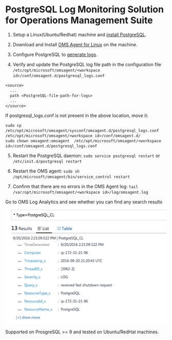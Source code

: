 # PostgreSQL Log Monitoring Solution for Operations Management Suite

1. Setup a Linux(Ubuntu/Redhat) machine and [install PostgreSQL](https://www.postgresql.org/download/linux/).

2. Download and Install [OMS Agent for Linux](https://github.com/Microsoft/OMS-Agent-for-Linux) on the machine.

3. Configure PostgreSQL to [generate logs](https://www.postgresql.org/docs/current/static/runtime-config-logging.html).

4. Verify and update the PostgreSQL log file path in the configuration file `/etc/opt/microsoft/omsagent/<workspace id>/conf/omsagent.d/postgresql_logs.conf`

  ```
  <source>
    ...
    path <PostgreSQL-file-path-for-logs>
    ...
  </source>
  ```
  If postgresql_logs.conf is not present in the above location, move it:

  ```
  sudo cp /etc/opt/microsoft/omsagent/sysconf/omsagent.d/postgresql_logs.conf /etc/opt/microsoft/omsagent/<workspace id>/conf/omsagent.d/
  sudo chown omsagent:omsagent  /etc/opt/microsoft/omsagent/<workspace id>/conf/omsagent.d/postgresql_logs.conf
  ```

5. Restart the PostgreSQL daemon:
`sudo service postgresql restart` or `/etc/init.d/postgresql restart`

6. Restart the OMS agent:
`sudo sh /opt/microsoft/omsagent/bin/service_control restart`

7. Confirm that there are no errors in the OMS Agent log:
`tail /var/opt/microsoft/omsagent/<workspace id>/log/omsagent.log`

Go to OMS Log Analytics and see whether you can find any search results
![PostgreSQLSearchView](pictures/PostgeSQLSearchView.png?raw=true)

Supported on ProsgreSQL >= 9 and tested on Ubuntu/RedHat machines.
